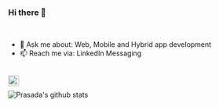 ### Hi there 👋

<br/>

- 💬 Ask me about: Web, Mobile and Hybrid app development
- 📫 Reach me via: LinkedIn Messaging

<br/>

<a href="https://www.linkedin.com/in/prasadaraju/">
  <img align="left" alt="Prasada Indukuri" width="22px" src="https://cdn.jsdelivr.net/npm/simple-icons@v3/icons/linkedin.svg" />
</a>

<br/>

![Prasada's github stats](https://github-readme-stats.vercel.app/api?username=contactipraju&show_icons=true&hide_border=true)

<br/>

<!--
**contactipraju/contactipraju** is a ✨ _special_ ✨ repository because its `README.md` (this file) appears on your GitHub profile.

Here are some ideas to get you started:

- 🔭 I’m currently working on ...
- 🌱 I’m currently learning ...
- 👯 I’m looking to collaborate on ...
- 🤔 I’m looking for help with ...
- 💬 Ask me about ...
- 📫 How to reach me: ...
- 😄 Pronouns: ...
- ⚡ Fun fact: ...
-->
